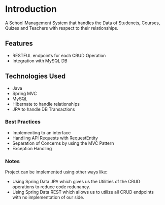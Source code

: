 # Introduction
A School Management System that handles the Data of Studenets, Courses, Quizes and Teachers with respect to their relationships.
## Features
- RESTFUL endpoints for each CRUD Operation
- Integration with MySQL DB
## Technologies Used
- Java
- Spring MVC
- MySQL
- Hibernate to handle relationships
- JPA to handle DB Transactions
### Best Practices
- Implementing to an interface
- Handling API Requests with RequestEntity
- Separation of Concerns by using the MVC Pattern
- Exception Handling

### Notes
Project can be implemented using other ways like:
- Using Spring Data JPA which gives us the Utilities of the CRUD operations to reduce code redunancy.
- Using Spring Data REST which allows us to utilize all CRUD endpoints with no implementation of our side.
